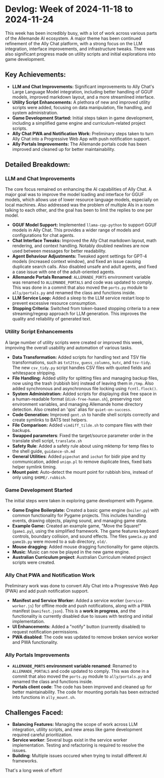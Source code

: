 # Devlog: Week of 2024-11-18 to 2024-11-24

This week has been incredibly busy, with a lot of work across various parts of the Allemande AI ecosystem. A major theme has been continued refinement of the Ally Chat platform, with a strong focus on the LLM integration, interface improvements, and infrastructure tweaks.  There was also significant progress made on utility scripts and initial explorations into game development.

## Key Achievements:

*   **LLM and Chat Improvements:**  Significant improvements to Ally Chat's Large Language Model integration, including better handling of GGUF models, improved markdown layout, and a more streamlined interface.
*   **Utility Script Enhancements:**  A plethora of new and improved utility scripts were added, focusing on data manipulation, file handling, and system administration.
*   **Game Development Started:** Initial steps taken in game development, including a simplified game engine and curriculum-related project scripts.
*   **Ally Chat PWA and Notification Work:** Preliminary steps taken to turn Ally Chat into a Progressive Web App with push notification support.
*   **Ally Portals Improvements:** The Allemande portals code has been improved and cleaned up for better maintainability.

## Detailed Breakdown:

### LLM and Chat Improvements

The core focus remained on enhancing the AI capabilities of Ally Chat.  A major goal was to improve the model loading and interface for GGUF models, which allows use of lower resource language models, especially on local machines. Also addressed was the problem of multiple AIs in a room talking to each other, and the goal has been to limit the replies to one per model.

*   **GGUF Model Support:** Implemented `llama-cpp-python` to support GGUF models in Ally Chat. This provides a wider range of models and configurations for chat agents.
*   **Chat Interface Tweaks:** Improved the Ally Chat markdown layout, math rendering, and context handling. Notably doubled newlines are now used between messages for better readability.
*   **Agent Behaviour Adjustments:** Tweaked agent settings for GPT-4 models (increased context window), and fixed an issue causing duplicate search calls.  Also disabled unsafe and adult agents, and fixed a case issue with one of the adult-oriented agents.
*	**Allemande Portals Renamed**: `ALLEMANDE_PORTS` environment variable was renamed to `ALLEMANDE_PORTALS` and code was updated to comply. This was done in a commit that also moved the `ports.py` module to `ally/portals.py` and renamed the class and functions inside.
*   **LLM Service Loop:** Added a sleep to the LLM service restart loop to prevent excessive resource consumption.
*   **Stopping Criteria:** Switched from token-based stopping criteria to a new streaming/regexp approach for LLM generation. This improves the quality and reliability of generated text.

### Utility Script Enhancements

A large number of utility scripts were created or improved this week, improving the overall usability and automation of various tasks.

*   **Data Transformation:**  Added scripts for handling text and TSV file transformations, such as `txt2tsv`, `guess_columns`, `kutc`, and `tsv-tidy`. The new `csv_tidy.py` script handles CSV files with quoted fields and whitespace stripping.
*   **File Handling:** Added utility for splitting files and managing backup files, now using the trash (rubbish bin) instead of leaving them in `/tmp`.  Also added synchronous and asynchronous file locking using `fcntl.flock()`.
*   **System Administration:** Added scripts for displaying disk free space in a human-readable format (`disk-free-human.sh`), preserving root environment variables, and managing Allemande home directory detection.  Also created an 'qos' alias for `quiet-on-success`.
*   **Code Generation:** Improved `gent.sh` to handle shell scripts correctly and create symlinks to BATS test helpers.
*   **File Comparison:** Added `vimdiff_tilde.sh` to compare files with their backups.
*	**Swapped parameters**: Fixed the target/source parameter order in the translate shell script, `translate.sh`
*   **Safety Rule**: Added a safety rule about using mktemp for temp files to the shell guide, `guidance-sh.md`
*	**General Utilities**: Added `pipechat` and `iochat` for bidir pipe and tty communication, added `uniqo.pl` to remove duplicate lines, fixed bats helper symlink timing.
*	**Mount point**: Auto-detect the mount point for rubbish bins, instead of only using `$HOME/.rubbish`.

### Game Development Started

The initial steps were taken in exploring game development with Pygame.

*   **Game Engine Boilerplate:** Created a basic game engine (`boiler.py`) with common functionality for Pygame projects.  This includes handling events, drawing objects, playing sound, and managing game state.
*   **Example Game:** Created an example game, "Move the Square!" (`game1.py`), using the simplified framework.  The game features keyboard controls, boundary collision, and sound effects. The files `game1a.py` and `game1b.py` were moved to a sub directory, `old/`.
*	**Mouse dragging**: Added mouse dragging functionality for game objects.
*	**Music**: Music can now be played in the new game engine.
*	**Australian Curriculum project**: Australian Curriculum related project scripts were created.

### Ally Chat PWA and Notification Work

Preliminary work was done to convert Ally Chat into a Progressive Web App (PWA) and add push notification support.

*   **Manifest and Service Worker:** Added a service worker (`service-worker.js`) for offline mode and push notifications, along with a PWA manifest (`manifest.json`). This is a **work in progress**, and the functionality is currently disabled due to issues with testing and initial implementation.
*   **UI Enhancements:** Added a "notify" button (currently disabled) to request notification permissions.
*	**PWA disabled**: The code was updated to remove broken service worker and PWA functionality.

### Ally Portals Improvements

*	**`ALLEMANDE_PORTS` environment variable renamed**: Renamed to `ALLEMANDE_PORTALS` and code updated to comply. This was done in a commit that also moved the `ports.py` module to `ally/portals.py` and renamed the class and functions inside.
*   **Portals client code**: The code has been improved and cleaned up for better maintainability. The code for mounting portals has been extracted into functions in `ally_mount.sh`.

## Challenges Faced:

*   **Balancing Features:** Managing the scope of work across LLM integration, utility scripts, and new areas like game development required careful prioritization.
*   **Service worker**: Several bugs exist in the service worker implementation. Testing and refactoring is required to resolve the issues.
*   **Building**: Multiple issues occured when trying to install different AI frameworks.

That's a long week of effort!
